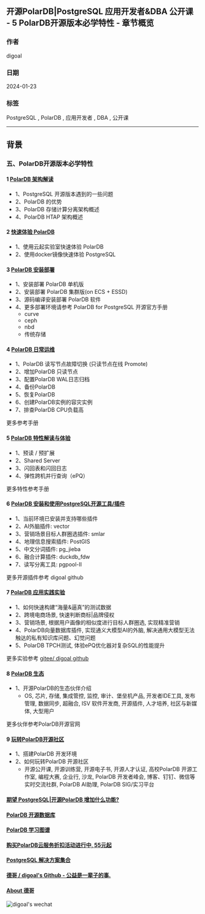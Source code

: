 ## 开源PolarDB|PostgreSQL 应用开发者&DBA 公开课 - 5 PolarDB开源版本必学特性 - 章节概览        
                      
### 作者                      
digoal                      
                      
### 日期                      
2024-01-23                      
                      
### 标签                      
PostgreSQL , PolarDB , 应用开发者 , DBA , 公开课            
                      
----                      
                      
## 背景     
### 五、PolarDB开源版本必学特性    
  
#### 1 [PolarDB 架构解读](../202401/20240124_02.md)      
- 1、PostgreSQL 开源版本遇到的一些问题
- 2、PolarDB 的优势
- 3、PolarDB 存储计算分离架构概述
- 4、PolarDB HTAP 架构概述
  
#### 2 [快速体验 PolarDB](../202401/20240125_06.md)      
- 1、使用云起实验室快速体验 PolarDB
- 2、使用docker镜像快速体验 PostgreSQL  
  
#### 3 [PolarDB 安装部署](../202401/20240124_04.md)  
- 1、安装部署 PolarDB 单机版
- 2、安装部署 PolarDB 集群版(on ECS + ESSD)
- 3、源码编译安装部署 PolarDB 软件
- 4、更多部署环境请参考 PolarDB for PostgreSQL 开源官方手册
    - curve  
    - ceph  
    - nbd  
    - 传统存储  
  
#### 4 [PolarDB 日常运维](../202401/20240125_05.md)  
- 1、PolarDB 读写节点故障切换 (只读节点在线 Promote)
- 2、增加PolarDB 只读节点
- 3、配置PolarDB WAL日志归档
- 4、备份PolarDB
- 5、恢复PolarDB
- 6、创建PolarDB实例的容灾实例
- 7、排查PolarDB CPU负载高
  
更多参考手册  
  
#### 5 [PolarDB 特性解读与体验](../202401/20240125_07.md)  
- 1、预读 / 预扩展
- 2、Shared Server
- 3、闪回表和闪回日志
- 4、弹性跨机并行查询（ePQ）
  
更多特性参考手册  
  
#### 6 [PolarDB 安装和使用PostgreSQL开源工具/插件](../202401/20240126_03.md)  
- 1、当前环境已安装并支持哪些插件
- 2、AI外脑插件: vector
- 3、营销场景目标人群圈选插件: smlar
- 4、地理信息搜索插件: PostGIS
- 5、中文分词插件: pg_jieba
- 6、融合计算插件: duckdb_fdw
- 7、读写分离工具: pgpool-II
  
更多开源插件参考 digoal github   
  
#### 7 [PolarDB 应用实践实验](../202401/20240129_01.md)  
- 1、如何快速构建“海量&逼真”的测试数据
- 2、跨境电商场景, 快速判断商标|品牌侵权
- 3、营销场景, 根据用户画像的相似度进行目标人群圈选, 实现精准营销
- 4、PolarDB向量数据库插件, 实现通义大模型AI的外脑, 解决通用大模型无法触达的私有知识库问题、幻觉问题
- 5、PolarDB TPCH测试, 体验ePQ优化器对复杂SQL的性能提升   
    
更多实验参考 [gitee/ digoal github](https://gitee.com/polardb/whudb-course)     
  
#### 8 [PolarDB 生态](../202401/20240130_02.md)  
- 1、开源PolarDB的生态伙伴介绍
    - OS, 芯片, 存储, 集成管控, 监控, 审计、堡垒机产品, 开发者IDE工具, 发布管理, 数据同步, 超融合, ISV 软件开发商, 开源插件, 人才培养, 社区与新媒体, 大型用户 
  
更多伙伴参考PolarDB开源官网   
  
#### 9 [玩转PolarDB开源社区](../202401/20240130_04.md)   
- 1、搭建PolarDB 开发环境
- 2、如何玩转PolarDB 开源社区
    - 开源公开课, 开源训练营, 开源电子书, 开源人才认证, 高校PolarDB 开源工作室, 编程大赛, 企业行, 沙龙, PolarDB 开发者峰会, 博客、钉钉、微信等实时交流社群, PolarDB AI助理, PolarDB SIG/实习平台  
  
  
  
#### [期望 PostgreSQL|开源PolarDB 增加什么功能?](https://github.com/digoal/blog/issues/76 "269ac3d1c492e938c0191101c7238216")
  
  
#### [PolarDB 开源数据库](https://openpolardb.com/home "57258f76c37864c6e6d23383d05714ea")
  
  
#### [PolarDB 学习图谱](https://www.aliyun.com/database/openpolardb/activity "8642f60e04ed0c814bf9cb9677976bd4")
  
  
#### [购买PolarDB云服务折扣活动进行中, 55元起](https://www.aliyun.com/activity/new/polardb-yunparter?userCode=bsb3t4al "e0495c413bedacabb75ff1e880be465a")
  
  
#### [PostgreSQL 解决方案集合](../201706/20170601_02.md "40cff096e9ed7122c512b35d8561d9c8")
  
  
#### [德哥 / digoal's Github - 公益是一辈子的事.](https://github.com/digoal/blog/blob/master/README.md "22709685feb7cab07d30f30387f0a9ae")
  
  
#### [About 德哥](https://github.com/digoal/blog/blob/master/me/readme.md "a37735981e7704886ffd590565582dd0")
  
  
![digoal's wechat](../pic/digoal_weixin.jpg "f7ad92eeba24523fd47a6e1a0e691b59")
  
